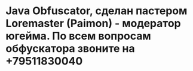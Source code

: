 # Java Obfuscator, сделан пастером Loremaster (Paimon) - модератор югейма. По всем вопросам обфускатора звоните на +79511830040

